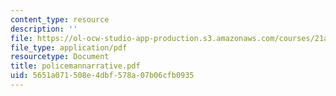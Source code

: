 ```yaml
---
content_type: resource
description: ''
file: https://ol-ocw-studio-app-production.s3.amazonaws.com/courses/21a-441-the-conquest-of-america-spring-2004/5651a071508e4dbf578a07b06cfb0935_policemannarrative.pdf
file_type: application/pdf
resourcetype: Document
title: policemannarrative.pdf
uid: 5651a071-508e-4dbf-578a-07b06cfb0935
---
```

